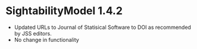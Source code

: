 # SightabilityModel 1.4.2

* Updated URLs to Journal of Statisical Software to DOI as recommended by JSS editors.
* No change in functionality



